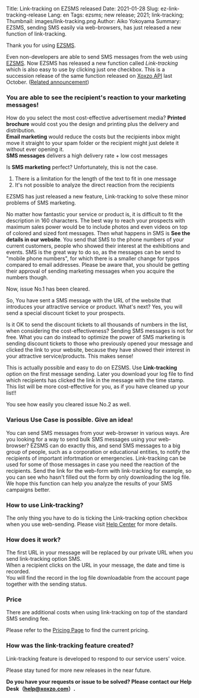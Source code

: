 Title: Link-tracking on EZSMS released
Date: 2021-01-28
Slug: ez-link-tracking-release
Lang: en
Tags: ezsms; new release; 2021; link-tracking;
Thumbnail: images/link-tracking.png
Author: Aiko Yokoyama
Summary: EZSMS, sending SMS easily via web-browsers, has just released a new function of link-tracking.

Thank you for using [EZSMS](https://www.ezsms.biz/).

Even non-developers are able to send SMS messages from the web using [EZSMS](https://www.ezsms.biz/). 
Now EZSMS has released a new function called _Link-tracking_ which is also easy to use by clicking just one checkbox. 
This is a succession release of the same function released on [Xoxzo API](https://www.xoxzo.com/) last October.
([Related announcement](https://blog.xoxzo.com/en/2020/10/15/link-tracking-release/))


### You are able to see the recipient's reaction to your marketing messages!

How do you select the most cost-effective advertisement media?
**Printed brochure** would cost you the design and printing plus the delivery and distribution.</br>
**Email marketing** would reduce the costs but the recipients inbox might move it straight to your spam folder or the recipient might just delete it without ever opening it.</br>
**SMS messages** delivers a high delivery rate + low cost messages

Is **SMS marketing** perfect? Unfortunately, this is not the case.
1. There is a limitation for the length of the text to fit in one message
2. It's not possible to analyze the direct reaction from the recipients

EZSMS has just released a new feature, Link-tracking to solve these minor problems of SMS marketing.

No matter how fantastic your service or product is, it is difficult to fit the description in 160 characters. The best way to reach your prospects with maximum sales power would be to include photos and even videos on top of colored and sized font messages. Then what happens in SMS is **See the details in our website**. You send that SMS to the phone numbers of your current customers, people who showed their interest at the exhibitions and events. SMS is the great way to do so, as the messages can be send to "mobile phone numbers", for which there is a smaller change for typos compared to email addresses.  Please be aware that, you should be getting their approval of sending marketing messages when you acquire the numbers though.

Now, issue No.1 has been cleared.

So, You have sent a SMS message with the URL of the website that introduces your attractive service or product. 
What's next? Yes, you will send a special discount ticket to your prospects. 

Is it OK to send the discount tickets to all thousands of numbers in the list, when considering the cost-effectiveness? 
Sending SMS messages is not for free. What you can do instead to optimize the power of SMS marketing is sending discount tickets to those who previously opened your message and clicked the link to your website, because they have showed their interest in your attractive service/products. This makes sense!

This is actually possible and easy to do on EZSMS. Use **Link-tracking** option on the first message sending. Later you download your log file to find which recipients has clicked the link in the message with the time stamp. This list will be more cost-effective for you, as if you have cleaned up your list!!

You see how easily you cleared issue No.2 as well.

### Various Use Case is possible. Give an idea!
You can send SMS messages from your web-browser in various ways.
Are you looking for a way to send bulk SMS messages using your web-browser? EZSMS can do exactly this, and send SMS messages to a big group of people, such as a corporation or educational entities, to notify the recipients of important infortmation or emergencies. Link-tracking can be used for some of those messages in case you need the reaction of the recipients. Send the link for the web-form with link-tracking for example, so you can see who hasn't filled out the form by only downloading the log file. We hope this function can help you analyze the results of your SMS campaigns better. 


### How to use Link-tracking?
The only thing you have to do is ticking the Link-tracking option checkbox when you use web-sending.
Please visit [Help Center]() for more details.

### How does it work?
The first URL in your message will be replaced by our private URL when you send link-tracking option SMS.<br>
When a recipient clicks on the URL in your message, the date and time is recorded.<br>
You will find the record in the log file downloadable from the account page together with the sending status.

### Price
There are additional costs when using link-tracking on top of the standard SMS sending fee.

Please refer to the [Pricing Page](https://www.ezsms.biz/en/faq/price/) to find the current pricing.

### How was the link-tracking feature created?
Link-tracking feature is developed to respond to our service users' voice.

Please stay tuned for more new releases in the near future.

**Do you have your requests or issue to be solved? Please contact our Help Desk（help@xoxzo.com）.**

